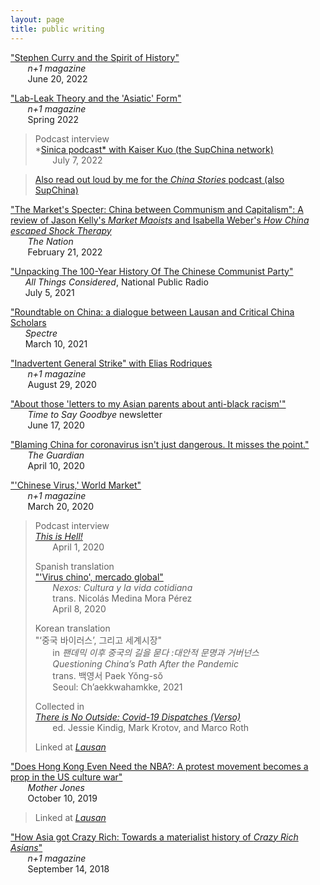 ```yaml
---
layout: page
title: public writing
---
```


["Stephen Curry and the Spirit of History"](https://www.nplusonemag.com/online-only/online-only/stephen-curry-and-the-spirit-of-history/)  
&nbsp;&nbsp;&nbsp;&nbsp;&nbsp;&nbsp; *n+1 magazine*  
&nbsp;&nbsp;&nbsp;&nbsp;&nbsp;&nbsp;  June 20, 2022 

["Lab-Leak Theory and the 'Asiatic' Form"](https://www.nplusonemag.com/issue-42/politics/lab-leak-theory-and-the-asiatic-form/)  
&nbsp;&nbsp;&nbsp;&nbsp;&nbsp;&nbsp; *n+1 magazine*  
&nbsp;&nbsp;&nbsp;&nbsp;&nbsp;&nbsp;  Spring 2022  

> Podcast interview  
> *[Sinica podcast* with Kaiser Kuo (the SupChina network)](https://supchina.com/podcast/historian-andrew-liu-on-covid-origins-orientalism-and-the-asiatic-racial-form/)  
> &nbsp;&nbsp;&nbsp;&nbsp;&nbsp;&nbsp; July 7, 2022

> [Also read out loud by me for the *China Stories* podcast (also SupChina)](https://podcasts.apple.com/us/podcast/china-stories/id1550780030)

["The Market's Specter: China between Communism and Capitalism": A review of Jason Kelly's *Market Maoists* and Isabella Weber's *How China escaped Shock Therapy*](https://www.thenation.com/article/world/china-communism-free-markets/)  
&nbsp;&nbsp;&nbsp;&nbsp;&nbsp;&nbsp; *The Nation*   
&nbsp;&nbsp;&nbsp;&nbsp;&nbsp;&nbsp;  February 21, 2022

["Unpacking The 100-Year History Of The Chinese Communist Party"](https://www.npr.org/2021/07/05/1013203788/unpacking-the-100-year-history-of-the-chinese-communist-party)  
&nbsp;&nbsp;&nbsp;&nbsp;&nbsp;&nbsp;*All Things Considered*, National Public Radio  
&nbsp;&nbsp;&nbsp;&nbsp;&nbsp;&nbsp;July 5, 2021

["Roundtable on China: a dialogue between Lausan and Critical China Scholars](https://spectrejournal.com/roundtable-on-china/)  
&nbsp;&nbsp;&nbsp;&nbsp;&nbsp;&nbsp;*Spectre*  
&nbsp;&nbsp;&nbsp;&nbsp;&nbsp;&nbsp;March 10, 2021   

["Inadvertent General Strike" with Elias Rodriques](https://nplusonemag.com/online-only/online-only/inadvertent-general-strike/)  
&nbsp;&nbsp;&nbsp;&nbsp;&nbsp;&nbsp; *n+1 magazine*   
&nbsp;&nbsp;&nbsp;&nbsp;&nbsp;&nbsp; August 29, 2020

["About those 'letters to my Asian parents about anti-black racism'"](https://goodbye.substack.com/p/about-those-letters-to-my-asian-parents)  
&nbsp;&nbsp;&nbsp;&nbsp;&nbsp;&nbsp; *Time to Say Goodbye* newsletter  
&nbsp;&nbsp;&nbsp;&nbsp;&nbsp;&nbsp;  June 17, 2020

["Blaming China for coronavirus isn't just dangerous. It misses the point."](https://www.theguardian.com/commentisfree/2020/apr/10/blaming-china-coronavirus-pandemic-capitalist-globalisation-scapegoat)  
&nbsp;&nbsp;&nbsp;&nbsp;&nbsp;&nbsp; *The Guardian*  
&nbsp;&nbsp;&nbsp;&nbsp;&nbsp;&nbsp; April 10, 2020  

["'Chinese Virus,' World Market"](https://nplusonemag.com/online-only/online-only/chinese-virus-world-market/)  
&nbsp;&nbsp;&nbsp;&nbsp;&nbsp;&nbsp; *n+1 magazine*  
&nbsp;&nbsp;&nbsp;&nbsp;&nbsp;&nbsp; March 20, 2020

> Podcast interview  
> *[This is Hell!](https://thisishell.com/interviews/1154-andrew-liu)*  
> &nbsp;&nbsp;&nbsp;&nbsp;&nbsp;&nbsp; April 1, 2020
> 	
> Spanish translation  
> ["'Virus chino', mercado global"](https://cultura.nexos.com.mx/?p=19586)  
> &nbsp;&nbsp;&nbsp;&nbsp;&nbsp;&nbsp; *Nexos: Cultura y la vida cotidiana*  
> &nbsp;&nbsp;&nbsp;&nbsp;&nbsp;&nbsp; trans. Nicolás Medina Mora Pérez  
> &nbsp;&nbsp;&nbsp;&nbsp;&nbsp;&nbsp; April 8, 2020
>
> Korean translation  
> "‘중국 바이러스’, 그리고 세계시장"   
> &nbsp;&nbsp;&nbsp;&nbsp;&nbsp;&nbsp; in *팬데믹 이후 중국의 길을 묻다 :대안적 문명과 거버넌스*  
> &nbsp;&nbsp;&nbsp;&nbsp;&nbsp;&nbsp;  *Questioning China’s Path After the Pandemic*   
> &nbsp;&nbsp;&nbsp;&nbsp;&nbsp;&nbsp; trans. 백영서 Paek Yŏng-sŏ           
> &nbsp;&nbsp;&nbsp;&nbsp;&nbsp;&nbsp; Seoul: Ch’aekkwahamkke, 2021   
> 	
> Collected in  
> *[There is No Outside: Covid-19 Dispatches (Verso)](https://www.versobooks.com/books/3620-there-is-no-outside)*  
> &nbsp;&nbsp;&nbsp;&nbsp;&nbsp;&nbsp; ed. Jessie Kindig, Mark Krotov, and Marco Roth
> 	
> Linked at [*Lausan*](https://lausan.hk/2020/chinese-virus-world-market/)




["Does Hong Kong Even Need the NBA?: A protest movement becomes a prop in the US culture war"](https://www.motherjones.com/politics/2019/10/does-hong-kong-even-need-the-nba/)  
&nbsp;&nbsp;&nbsp;&nbsp;&nbsp;&nbsp; *Mother Jones*  
&nbsp;&nbsp;&nbsp;&nbsp;&nbsp;&nbsp; October 10, 2019

> Linked at [*Lausan*](https://lausan.hk/2019/does-hong-kong-even-need-the-nba/) 



["How Asia got Crazy Rich: Towards a materialist history of *Crazy Rich Asians*"](https://nplusonemag.com/online-only/online-only/how-asia-got-crazy-rich/)  
&nbsp;&nbsp;&nbsp;&nbsp;&nbsp;&nbsp; *n+1 magazine*  
&nbsp;&nbsp;&nbsp;&nbsp;&nbsp;&nbsp; September 14, 2018
